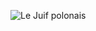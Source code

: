 ![Le Juif polonais](https://upload.wikimedia.org/wikipedia/commons/thumb/e/ea/POL-A1a-Bilet_Skarbowy-5_Zlotych_%281794_First_Issue%29.jpg/162px-POL-A1a-Bilet_Skarbowy-5_Zlotych_%281794_First_Issue%29.jpg)